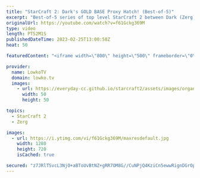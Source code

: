 ```yaml
---
title: "StarCraft 2: Dark's GOLD BASE Proxy Hatch! (Best-of-5)"
excerpt: "Best-of-5 series of top level StarCraft 2 between Dark (Zerg) and Creator (Protoss). In this series of SC2 we see a huge variety of strategies, as both players try to outsmart each other. This series ends with a very emotional moment, as one of the players makes a massive mistake.  Game from IEM Katowice"
originalUrl: https://youtube.com/watch?v=f61Gckg369M
type: video
length: PT52M1S
publishedDateTime: 2023-02-25T13:00:58Z
heat: 50

featuredContent: "<iframe width=\"800\" height=\"500\" frameborder=\"0\" src=\"https://www.youtube.com/embed/f61Gckg369M\" allow=\"accelerometer; autoplay; encrypted-media; gyroscope; picture-in-picture\" allowfullscreen></iframe>"

provider:
  name: LowkoTV
  domain: lowko.tv
  images:
    - url: https://everyday-cc.github.io/starcraft2/assets/images/organizations/lowko.tv-50x50.jpg
      width: 50
      height: 50

topics:
  - StarCraft 2
  - Zerg

images:
  - url: https://i.ytimg.com/vi/f61Gckg369M/maxresdefault.jpg
    width: 1280
    height: 720
    isCached: true

secured: "z7JRlTSvcL3NjO+aBToUvBtNZ+gRR7OM8G//CuNPjQ4KziCn5ewwRignDGrOp1QdBAYEVHKDcjvgXMKMFResEo1zLjp/t9WcptIYXnq/AhD36WYzqJ3uP7hhPNZj8ulvo5wE3X0S+9QfHeRkOayc3+hUESTCq+6sRChaCs5w6G9d8v4KfLX1ziomJ1zGlLPGaQsm7Qz3iLmitf+H0EuE3WbDL258Wo+/Fen+4DASWCZp+X+h+WwcExgD/F6Y/cStd1ZU5yOc4Z9rCkB9/gUjh5O+2eUEVF5xfM9/5RZrHeY20/tNfnE55BkV8YerNNFS1xoIn+xztEXgQb+0BeKNdyLmjsFG4/qtY2eJckg8oK40KKeZH/Dg9mcLRPkUsgCUULwa/fHbce074GoBtD9YCuIx0sVrwjVoWK8JM+H8bUS9g6l2TBChGrY2uvNS6ZaL;q0oMWTal4L06J9JXRUg0+w=="
---
```


